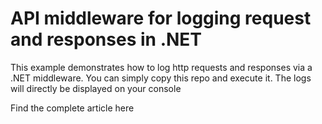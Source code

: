 # API middleware for logging request and responses in .NET

This example demonstrates how to log http requests and responses via a .NET middleware. 
You can simply copy this repo and execute it. The logs will directly be displayed on your console


Find the complete article here